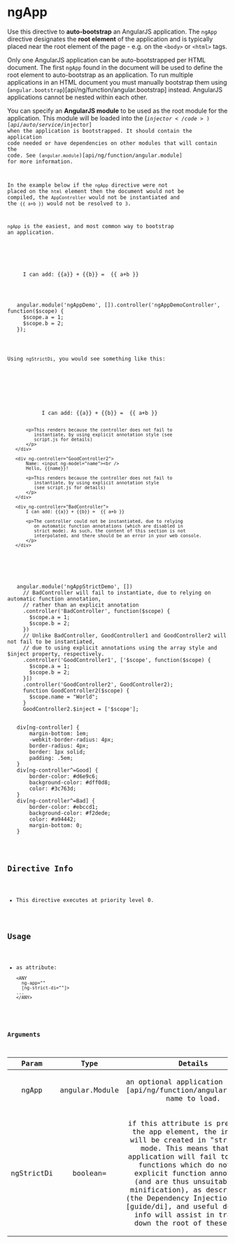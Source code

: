 



# ngApp








Use this directive to **auto-bootstrap** an AngularJS application. The `ngApp` directive
designates the **root element** of the application and is typically placed near the root element
of the page - e.g. on the `<body>` or `<html>` tags.

Only one AngularJS application can be auto-bootstrapped per HTML document. The first `ngApp`
found in the document will be used to define the root element to auto-bootstrap as an
application. To run multiple applications in an HTML document you must manually bootstrap them using
(<code>angular.bootstrap</code>)[api/ng/function/angular.bootstrap] instead. AngularJS applications cannot be nested within each other.

You can specify an **AngularJS module** to be used as the root module for the application.  This
module will be loaded into the (<code>$injector</code>)[api/auto/service/$injector] when the application is bootstrapped. It
should contain the application code needed or have dependencies on other modules that will
contain the code. See (<code>angular.module</code>)[api/ng/function/angular.module] for more information.

In the example below if the `ngApp` directive were not placed on the `html` element then the
document would not be compiled, the `AppController` would not be instantiated and the `{{ a+b }}`
would not be resolved to `3`.

`ngApp` is the easiest, and most common way to bootstrap an application.

 <example module="ngAppDemo">
   <file name="index.html">
   <div ng-controller="ngAppDemoController">
     I can add: {{a}} + {{b}} =  {{ a+b }}
   </div>
   </file>
   <file name="script.js">
   angular.module('ngAppDemo', []).controller('ngAppDemoController', function($scope) {
     $scope.a = 1;
     $scope.b = 2;
   });
   </file>
 </example>

Using `ngStrictDi`, you would see something like this:

 <example ng-app-included="true">
   <file name="index.html">
   <div ng-app="ngAppStrictDemo" ng-strict-di>
       <div ng-controller="GoodController1">
           I can add: {{a}} + {{b}} =  {{ a+b }}

           <p>This renders because the controller does not fail to
              instantiate, by using explicit annotation style (see
              script.js for details)
           </p>
       </div>

       <div ng-controller="GoodController2">
           Name: <input ng-model="name"><br />
           Hello, {{name}}!

           <p>This renders because the controller does not fail to
              instantiate, by using explicit annotation style
              (see script.js for details)
           </p>
       </div>

       <div ng-controller="BadController">
           I can add: {{a}} + {{b}} =  {{ a+b }}

           <p>The controller could not be instantiated, due to relying
              on automatic function annotations (which are disabled in
              strict mode). As such, the content of this section is not
              interpolated, and there should be an error in your web console.
           </p>
       </div>
   </div>
   </file>
   <file name="script.js">
   angular.module('ngAppStrictDemo', [])
     // BadController will fail to instantiate, due to relying on automatic function annotation,
     // rather than an explicit annotation
     .controller('BadController', function($scope) {
       $scope.a = 1;
       $scope.b = 2;
     })
     // Unlike BadController, GoodController1 and GoodController2 will not fail to be instantiated,
     // due to using explicit annotations using the array style and $inject property, respectively.
     .controller('GoodController1', ['$scope', function($scope) {
       $scope.a = 1;
       $scope.b = 2;
     }])
     .controller('GoodController2', GoodController2);
     function GoodController2($scope) {
       $scope.name = "World";
     }
     GoodController2.$inject = ['$scope'];
   </file>
   <file name="style.css">
   div[ng-controller] {
       margin-bottom: 1em;
       -webkit-border-radius: 4px;
       border-radius: 4px;
       border: 1px solid;
       padding: .5em;
   }
   div[ng-controller^=Good] {
       border-color: #d6e9c6;
       background-color: #dff0d8;
       color: #3c763d;
   }
   div[ng-controller^=Bad] {
       border-color: #ebccd1;
       background-color: #f2dede;
       color: #a94442;
       margin-bottom: 0;
   }
   </file>
 </example>








## Directive Info


* This directive executes at priority level 0.


## Usage



* as attribute:
    ```
    <ANY
      ng-app=""
      [ng-strict-di=""]>
    ...
    </ANY>
    ```




### Arguments

| Param | Type | Details |
| :--: | :--: | :--: |
| ngApp | angular.Module | <p>an optional application (module)[api/ng/function/angular.module] name to load.</p>  |
| ngStrictDi | boolean= | <p>if this attribute is present on the app element, the injector will be created in &quot;strict-di&quot; mode. This means that the application will fail to invoke functions which do not use explicit function annotation (and are thus unsuitable for minification), as described in (the Dependency Injection guide)[guide/di], and useful debugging info will assist in tracking down the root of these bugs.</p>  |




